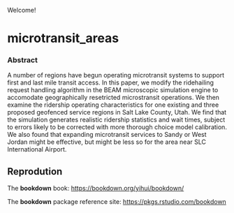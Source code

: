 Welcome! 

# microtransit_areas

<!-- badges: start -->
<!-- badges: end -->

### Abstract
A number of regions have begun operating microtransit systems to support first
and last mile transit access.  In this paper, we modify the ridehailing request
handling algorithm in the BEAM microscopic simulation engine to accomodate
geographically resetricted microstransit operations. We then examine the
ridership operating characteristics for one existing and three proposed
geofenced service regions in Salt Lake County, Utah. We find that the simulation
generates realistic ridership statistics and wait times, subject to errors
likely to be corrected with more thorough choice model calibration. We also
found that expanding microtransit services to Sandy or West Jordan might be
effective, but might be less so for the area near SLC International Airport.

## Reprodution

The **bookdown** book: https://bookdown.org/yihui/bookdown/

The **bookdown** package reference site: https://pkgs.rstudio.com/bookdown
